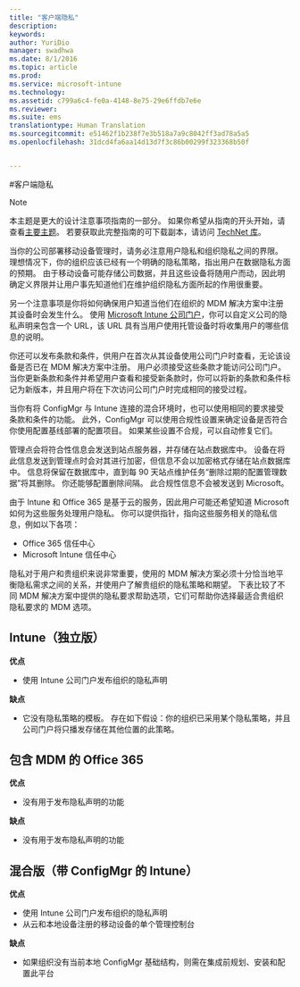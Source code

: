 ```yaml
---
title: "客户端隐私"
description: 
keywords: 
author: YuriDio
manager: swadhwa
ms.date: 8/1/2016
ms.topic: article
ms.prod: 
ms.service: microsoft-intune
ms.technology: 
ms.assetid: c799a6c4-fe0a-4148-8e75-29e6ffdb7e6e
ms.reviewer: 
ms.suite: ems
translationtype: Human Translation
ms.sourcegitcommit: e51462f1b238f7e3b518a7a9c8042ff3ad78a5a5
ms.openlocfilehash: 31dcd4fa6aa14d13d7f3c86b00299f323368b50f


---
```


#客户端隐私

>[!NOTE]
>本主题是更大的设计注意事项指南的一部分。 如果你希望从指南的开头开始，请查看[主要主题](mdm-design-considerations-guide.md)。 若要获取此完整指南的可下载副本，请访问 [TechNet 库](https://gallery.technet.microsoft.com/Mobile-Device-Management-7d401582)。

当你的公司部署移动设备管理时，请务必注意用户隐私和组织隐私之间的界限。 理想情况下，你的组织应该已经有一个明确的隐私策略，指出用户在数据隐私方面的预期。 由于移动设备可能存储公司数据，并且这些设备将随用户而动，因此明确定义界限并让用户事先知道他们在维护组织隐私方面所起的作用很重要。
  
另一个注意事项是你将如何确保用户知道当他们在组织的 MDM 解决方案中注册其设备时会发生什么。 使用 [Microsoft Intune 公司门户](https://technet.microsoft.com/library/dn646957.aspx)，你可以自定义公司的隐私声明来包含一个 URL，该 URL 具有当用户使用托管设备时将收集用户的哪些信息的说明。
 
你还可以发布条款和条件，供用户在首次从其设备使用公司门户时查看，无论该设备是否已在 MDM 解决方案中注册。 用户必须接受这些条款才能访问公司门户。 当你更新条款和条件并希望用户查看和接受新条款时，你可以将新的条款和条件标记为新版本，并且用户将在下次访问公司门户时完成相同的接受过程。 

当你有将 ConfigMgr 与 Intune 连接的混合环境时，也可以使用相同的要求接受条款和条件的功能。 此外，ConfigMgr 可以使用合规性设置来确定设备是否符合你使用配置基线部署的配置项目。 如果某些设置不合规，可以自动修复它们。 

管理点会将符合性信息会发送到站点服务器，并存储在站点数据库中。 设备在将此信息发送到管理点时会对其进行加密，但信息不会以加密格式存储在站点数据库中。 信息将保留在数据库中，直到每 90 天站点维护任务“删除过期的配置管理数据”将其删除。  你还能够配置删除间隔。 此合规性信息不会被发送到 Microsoft。

由于 Intune 和 Office 365 是基于云的服务，因此用户可能还希望知道 Microsoft 如何为这些服务处理用户隐私。 你可以提供指针，指向这些服务相关的隐私信息，例如以下各项：

- Office 365 信任中心
- Microsoft Intune 信任中心

隐私对于用户和贵组织来说非常重要，使用的 MDM 解决方案必须十分恰当地平衡隐私需求之间的关系，并使用户了解贵组织的隐私策略和期望。 下表比较了不同 MDM 解决方案中提供的隐私要求帮助选项，它们可帮助你选择最适合贵组织隐私要求的 MDM 选项。

## Intune（独立版）

**优点**

- 使用 Intune 公司门户发布组织的隐私声明

**缺点**

- 它没有隐私策略的模板。 存在如下假设：你的组织已采用某个隐私策略，并且公司门户将只播发存储在其他位置的此策略。

## 包含 MDM 的 Office 365

**优点**

- 没有用于发布隐私声明的功能

**缺点**

- 没有用于发布隐私声明的功能

## 混合版（带 ConfigMgr 的 Intune）

**优点**

- 使用 Intune 公司门户发布组织的隐私声明
- 从云和本地设备注册的移动设备的单个管理控制台

**缺点**

- 如果组织没有当前本地 ConfigMgr 基础结构，则需在集成前规划、安装和配置此平台




<!--HONumber=Aug16_HO1-->


